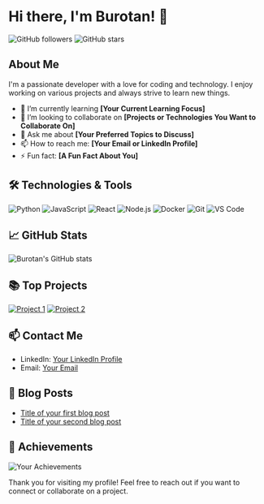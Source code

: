 # Hi there, I'm Burotan! 👋

![GitHub followers](https://img.shields.io/github/followers/Burotan?label=Follow&style=social)
![GitHub stars](https://img.shields.io/github/stars/Burotan?style=social)

## About Me

I'm a passionate developer with a love for coding and technology. I enjoy working on various projects and always strive to learn new things.

- 🌱 I’m currently learning **[Your Current Learning Focus]**
- 👯 I’m looking to collaborate on **[Projects or Technologies You Want to Collaborate On]**
- 💬 Ask me about **[Your Preferred Topics to Discuss]**
- 📫 How to reach me: **[Your Email or LinkedIn Profile]**
- ⚡ Fun fact: **[A Fun Fact About You]**

## 🛠️ Technologies & Tools

![Python](https://img.shields.io/badge/-Python-333333?style=flat&logo=python)
![JavaScript](https://img.shields.io/badge/-JavaScript-333333?style=flat&logo=javascript)
![React](https://img.shields.io/badge/-React-333333?style=flat&logo=react)
![Node.js](https://img.shields.io/badge/-Node.js-333333?style=flat&logo=node.js)
![Docker](https://img.shields.io/badge/-Docker-333333?style=flat&logo=docker)
![Git](https://img.shields.io/badge/-Git-333333?style=flat&logo=git)
![VS Code](https://img.shields.io/badge/-VS%20Code-333333?style=flat&logo=visual-studio-code)

## 📈 GitHub Stats

![Burotan's GitHub stats](https://github-readme-stats.vercel.app/api?username=Burotan&show_icons=true&theme=radical)

## 📚 Top Projects

[![Project 1](https://github-readme-stats.vercel.app/api/pin/?username=Burotan&repo=project1&theme=radical)](https://github.com/Burotan/project1)
[![Project 2](https://github-readme-stats.vercel.app/api/pin/?username=Burotan&repo=project2&theme=radical)](https://github.com/Burotan/project2)

## 📫 Contact Me

- LinkedIn: [Your LinkedIn Profile](https://www.linkedin.com/in/your-profile)
- Email: [Your Email](mailto:your-email@example.com)

## 📄 Blog Posts

<!-- BLOG-POST-LIST:START -->
- [Title of your first blog post](URL_to_your_first_blog_post)
- [Title of your second blog post](URL_to_your_second_blog_post)
<!-- BLOG-POST-LIST:END -->

## 🏅 Achievements

![Your Achievements](https://github-profile-trophy.vercel.app/?username=Burotan&theme=juicyfresh)

Thank you for visiting my profile! Feel free to reach out if you want to connect or collaborate on a project.
